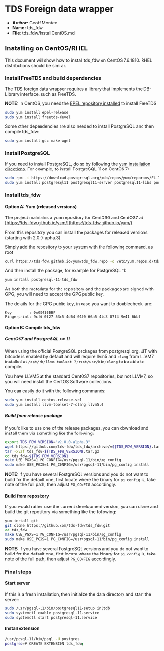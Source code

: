 # TDS Foreign data wrapper

* **Author:** Geoff Montee
* **Name:** tds_fdw
* **File:** tds_fdw/InstallCentOS.md


## Installing on CentOS/RHEL

This document will show how to install tds_fdw on CentOS 7.6.1810. RHEL distributions should be similar.

### Install FreeTDS and build dependencies

The TDS foreign data wrapper requires a library that implements the DB-Library interface,
such as [FreeTDS](http://www.freetds.org).

**NOTE:** In CentOS, you need the [EPEL repository installed](https://fedoraproject.org/wiki/EPEL) to install FreeTDS

```bash
sudo yum install epel-release
sudo yum install freetds-devel
```

Some other dependencies are also needed to install PostgreSQL and then compile tds_fdw:

```bash
sudo yum install gcc make wget
```

### Install PostgreSQL

If you need to install PostgreSQL, do so by following the [yum installation directions](https://wiki.postgresql.org/wiki/YUM_Installation). For example, to install PostgreSQL 11 on CentOS 7:

```bash
sudo rpm -i https://download.postgresql.org/pub/repos/yum/reporpms/EL-7-x86_64/pgdg-redhat-repo-latest.noarch.rpm
sudo yum install postgresql11 postgresql11-server postgresql11-libs postgresql11-devel
```

### Install tds_fdw

#### Option A: Yum (released versions)

The project maintains a yum repository for CentOS6 and CentOS7 at [https://tds-fdw.github.io/yum/](https://tds-fdw.github.io/yum/)

From this repository you can install the packages for released versions (starting with 2.0.0-apha.3)

Simply add the repository to your system with the following command, as root

```bash
curl https://tds-fdw.github.io/yum/tds_fdw.repo -o /etc/yum.repos.d/tds_fdw.repo
```

And then install the package, for example for PostgreSQL 11:
```bash
yum install postgresql-11-tds_fdw
```

As both the metadata for the repository and the packages are signed with GPG, you will need to accept the GPG public key.

The details for the GPG public key, in case you want to doublecheck, are:
```
Key        : 0x9E416BBF
Fingerprint: 9cf6 0f27 53c5 4d64 01f0 66a5 41c3 07f4 9e41 6bbf
```

#### Option B: Compile tds_fdw

##### CentOS7 and PostgreSQL >= 11

When using the official PostgreSQL packages from postgresql.org, JIT with bitcode is enabled by default and will require llvm5 and `clang` from LLVM7 installed at `/opt/rh/llvm-toolset-7/root/usr/bin/clang` to be able to compile.

You have LLVM5 at the standard CentOS7 repositories, but not LLVM7, so you will need install the CentOS Software collections.

You can easily do it with the following commands:

```bash
sudo yum install centos-release-scl
sudo yum install llvm-toolset-7-clang llvm5.0
```

##### Build from release package

If you'd like to use one of the release packages, you can download and install them via something like the following:

```bash
export TDS_FDW_VERSION="v2.0.0-alpha.3"
wget https://github.com/tds-fdw/tds_fdw/archive/v${TDS_FDW_VERSION}.tar.gz -O tds_fdw-${TDS_FDW_VERSION}.tar.gz
tar -xvzf tds_fdw-${TDS_FDW_VERSION}.tar.gz
cd tds_fdw-${TDS_FDW_VERSION}
make USE_PGXS=1 PG_CONFIG=/usr/pgsql-11/bin/pg_config
sudo make USE_PGXS=1 PG_CONFIG=/usr/pgsql-11/bin/pg_config install
```

**NOTE:** If you have several PostgreSQL versions and you do not want to build for the default one, first locate where the binary for `pg_config` is, take note of the full path, then adjust `PG_CONFIG` accordingly.

#### Build from repository

If you would rather use the current development version, you can clone and build the git repository via something like the following:

```bash
yum install git
git clone https://github.com/tds-fdw/tds_fdw.git
cd tds_fdw
make USE_PGXS=1 PG_CONFIG=/usr/pgsql-11/bin/pg_config
sudo make USE_PGXS=1 PG_CONFIG=/usr/pgsql-11/bin/pg_config install
```

**NOTE:** If you have several PostgreSQL versions and you do not want to build for the default one, first locate where the binary for `pg_config` is, take note of the full path, then adjust `PG_CONFIG` accordingly.

### Final steps

#### Start server 

If this is a fresh installation, then initialize the data directory and start the server:

```bash
sudo /usr/pgsql-11/bin/postgresql11-setup initdb
sudo systemctl enable postgresql-11.service
sudo systemctl start postgresql-11.service
```

#### Install extension

```bash
/usr/pgsql-11/bin/psql -U postgres
postgres=# CREATE EXTENSION tds_fdw;
```

